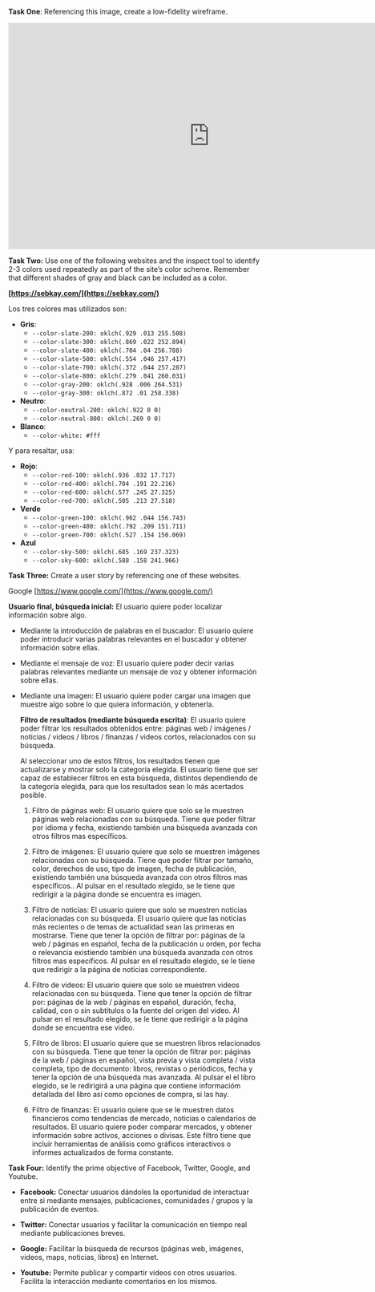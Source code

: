 **Task One**: Referencing this image, create a low-fidelity wireframe.

<iframe style="border: 1px solid rgba(0, 0, 0, 0.1);" width="800" height="450" src="https://embed.figma.com/design/dDYpsMTAGUQcNGRW0Jo8O3/Figma-basics?node-id=1669-162202&embed-host=share" allowfullscreen></iframe>


**Task Two:** Use one of the following websites and the inspect tool to identify 2-3 colors used repeatedly as part of the site’s color scheme. Remember that different shades of gray and black can be included as a color.

**[https://sebkay.com/](https://sebkay.com/)**

Los tres colores mas utilizados son:

-   **Gris**:
    -   `--color-slate-200: oklch(.929 .013 255.508)`
    -   `--color-slate-300: oklch(.869 .022 252.894)`
    -   `--color-slate-400: oklch(.704 .04 256.788)`
    -   `--color-slate-500: oklch(.554 .046 257.417)`
    -   `--color-slate-700: oklch(.372 .044 257.287)`
    -   `--color-slate-800: oklch(.279 .041 260.031)`
    -   `--color-gray-200: oklch(.928 .006 264.531)`
    -   `--color-gray-300: oklch(.872 .01 258.338)`
-   **Neutro**:
    -   `--color-neutral-200: oklch(.922 0 0)`
    -   `--color-neutral-800: oklch(.269 0 0)`
-   **Blanco**:
    -   `--color-white: #fff`

Y para resaltar, usa: 

-   **Rojo**:
    -   `--color-red-100: oklch(.936 .032 17.717)`
    -   `--color-red-400: oklch(.704 .191 22.216)`
    -   `--color-red-600: oklch(.577 .245 27.325)`
    -   `--color-red-700: oklch(.505 .213 27.518)`
-   **Verde**
    -   `--color-green-100: oklch(.962 .044 156.743)`
    -   `--color-green-400: oklch(.792 .209 151.711)`
    -   `--color-green-700: oklch(.527 .154 150.069)`
-   **Azul**
    -   `--color-sky-500: oklch(.685 .169 237.323)`
    -   `--color-sky-600: oklch(.588 .158 241.966)`

**Task Three:** Create a user story by referencing one of these websites.

Google [https://www.google.com/](https://www.google.com/)

**Usuario final, búsqueda inicial:** El usuario quiere poder localizar información sobre algo.

- Mediante la introducción de palabras en el buscador: 
El usuario quiere poder introducir varias palabras relevantes en el buscador y obtener información sobre ellas.

- Mediante el mensaje de voz: 
El usuario quiere poder decir varias palabras relevantes mediante un mensaje de voz y obtener información sobre ellas.

- Mediante una imagen:
El usuario quiere poder cargar una imagen que muestre algo sobre lo que quiera información, y obtenerla.

	**Filtro de resultados (mediante búsqueda escrita)**: El usuario quiere poder filtrar los resultados obtenidos entre:  páginas web / imágenes / noticias / videos / libros / finanzas / videos cortos, relacionados con su búsqueda.

	Al seleccionar uno de estos filtros, los resultados tienen que actualizarse y mostrar solo la categoría elegida. El usuario tiene que ser capaz de establecer filtros en esta búsqueda, distintos dependiendo de la categoría elegida, para que los resultados sean lo más acertados posible.

	1. Filtro de páginas web: El usuario quiere que solo se le muestren páginas web relacionadas con su búsqueda. Tiene que poder filtrar por idioma y fecha, existiendo también una búsqueda avanzada con otros filtros mas específicos. 

	2. Filtro de imágenes:   El usuario quiere que solo se muestren imágenes relacionadas con su búsqueda. Tiene que poder filtrar por tamaño, color, derechos de uso, tipo de imagen, fecha de publicación, existiendo también una búsqueda avanzada con otros filtros mas específicos.. Al pulsar en el resultado elegido, se le tiene que redirigir a la página donde se encuentra es imagen.
	
	3. Filtro de noticias: El usuario quiere que solo se muestren noticias relacionadas con su búsqueda. El usuario quiere que las noticias más recientes o de temas de actualidad sean las primeras en mostrarse. Tiene que tener la opción de filtrar por: páginas de la web / páginas en español, fecha de la publicación u orden, por fecha o relevancia existiendo también una búsqueda avanzada con otros filtros mas específicos. Al pulsar en el resultado elegido, se le tiene que redirigir a la página de noticias correspondiente.
	
	4. Filtro de videos: El usuario quiere que solo se muestren videos relacionadas con su búsqueda. Tiene que tener la opción de filtrar por: páginas de la web / páginas en español, duración, fecha, calidad, con o sin subtítulos o la fuente del origen del video. Al pulsar en el resultado elegido, se le tiene que redirigir a la página donde se encuentra ese video.

	5. Filtro de libros: El usuario quiere que se muestren libros relacionados con su búsqueda. Tiene que tener la opción de filtrar por: páginas de la web / páginas en español, vista previa y vista completa / vista completa, tipo de documento: libros, revistas o periódicos, fecha y tener la opción de una búsqueda mas avanzada. Al pulsar el el libro elegido, se le redirigirá a una página que contiene informacióm detallada del libro así como opciones de compra, si las hay.

	6. Filtro de finanzas: El usuario quiere que se le muestren datos financieros como tendencias de mercado, noticias o calendarios de resultados. El usuario quiere poder comparar mercados, y obtener información sobre activos, acciones o divisas. Este filtro tiene que incluir herramientas de análisis como gráficos interactivos o informes actualizados de forma constante.


**Task Four:** Identify the prime objective of Facebook, Twitter, Google, and Youtube.

- **Facebook:** Conectar usuarios dándoles la oportunidad de interactuar entre si mediante mensajes, publicaciones, comunidades / grupos y la publicación de eventos.

- **Twitter:** Conectar usuarios y facilitar la comunicación en tiempo real mediante publicaciones breves.
 
- **Google:** Facilitar la búsqueda de recursos (páginas web, imágenes, videos, maps, noticias, libros) en Internet.

- **Youtube:** Permite publicar y compartir videos con otros usuarios. Facilita la interacción mediante comentarios en los mismos.
